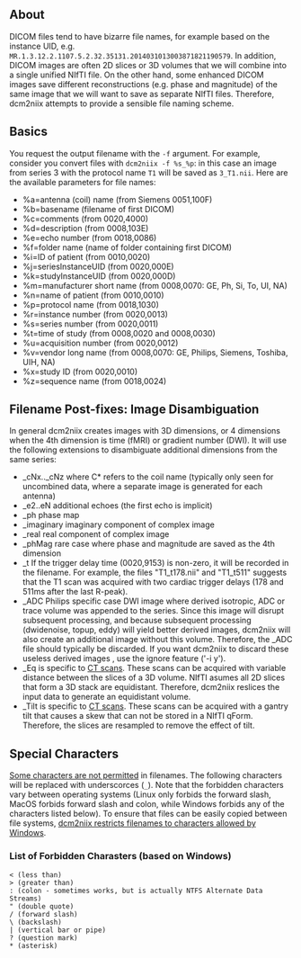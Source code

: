 ## About

DICOM files tend to have bizarre file names, for example based on the instance UID, e.g. `MR.1.3.12.2.1107.5.2.32.35131.2014031013003871821190579`. In addition, DICOM images are often 2D slices or 3D volumes that we will combine into a single unified NIfTI file. On the other hand, some enhanced DICOM images save different reconstructions (e.g. phase and magnitude) of the same image that we will want to save as separate NIfTI files. Therefore, dcm2niix attempts to provide a sensible file naming scheme.

## Basics

You request the output filename with the `-f` argument. For example, consider you convert files with `dcm2niix -f %s_%p`: in this case an image from series 3 with the protocol name `T1` will be saved as `3_T1.nii`. Here are the available parameters for file names:

 - %a=antenna (coil) name (from Siemens 0051,100F)
 - %b=basename (filename of first DICOM)
 - %c=comments (from 0020,4000)
 - %d=description (from 0008,103E)
 - %e=echo number (from 0018,0086)
 - %f=folder name (name of folder containing first DICOM)
 - %i=ID of patient (from 0010,0020)
 - %j=seriesInstanceUID (from 0020,000E)
 - %k=studyInstanceUID (from 0020,000D)
 - %m=manufacturer short name (from 0008,0070: GE, Ph, Si, To, UI, NA)
 - %n=name of patient (from 0010,0010)
 - %p=protocol name (from 0018,1030)
 - %r=instance number (from 0020,0013)
 - %s=series number (from 0020,0011)
 - %t=time of study (from 0008,0020 and 0008,0030)
 - %u=acquisition number (from 0020,0012)
 - %v=vendor long name (from 0008,0070: GE, Philips, Siemens, Toshiba, UIH, NA)
 - %x=study ID (from 0020,0010)
 - %z=sequence name (from 0018,0024)

## Filename Post-fixes: Image Disambiguation

In general dcm2niix creates images with 3D dimensions, or 4 dimensions when the 4th dimension is time (fMRI) or gradient number (DWI). It will use the following extensions to disambiguate additional dimensions from the same series:

 - _cNx.._cNz  where C* refers to the coil name (typically only seen for uncombined data, where a separate image is generated for each antenna)
 - _e2..eN additional echoes (the first echo is implicit)
 - _ph phase map
 - _imaginary imaginary component of complex image
 - _real real component of complex image
 - _phMag rare case where phase and magnitude are saved as the 4th dimension
 - _t  If the trigger delay time (0020,9153) is non-zero, it will be recorded in the filename. For example, the files "T1_t178.nii" and "T1_t511" suggests that the T1 scan was acquired with two cardiac trigger delays (178 and 511ms after the last R-peak).
 - _ADC Philips specific case DWI image where derived isotropic, ADC or trace volume was appended to the series. Since this image will disrupt subsequent processing, and because subsequent processing (dwidenoise, topup, eddy) will yield better derived images, dcm2niix will also create an additional image without this volume. Therefore, the _ADC file should typically be discarded. If you want dcm2niix to discard these useless derived images , use the ignore feature ('-i y').
 - _Eq is specific to [CT scans](https://www.nitrc.org/plugins/mwiki/index.php/dcm2nii:MainPage#Computed_Tomography_.28CT.2C_CAT.29). These scans can be acquired with variable distance between the slices of a 3D volume. NIfTI asumes all 2D slices that form a 3D stack are equidistant. Therefore, dcm2niix reslices the input data to generate an equidistant volume.
 - _Tilt is specific to [CT scans](https://www.nitrc.org/plugins/mwiki/index.php/dcm2nii:MainPage#Computed_Tomography_.28CT.2C_CAT.29). These scans can be acquired with a gantry tilt that causes a skew that can not be stored in a NIfTI qForm. Therefore, the slices are resampled to remove the effect of tilt.

## Special Characters

[Some characters are not permitted](https://stackoverflow.com/questions/1976007/what-characters-are-forbidden-in-windows-and-linux-directory-names) in filenames. The following characters will be replaced with underscorces (`_`). Note that the forbidden characters vary between operating systems (Linux only forbids the forward slash, MacOS forbids forward slash and colon, while Windows forbids any of the characters listed below). To ensure that files can be easily copied between file systems, [dcm2niix restricts filenames to characters allowed by Windows](https://github.com/rordenlab/dcm2niix/issues/237).

### List of Forbidden Charasters (based on Windows)
```
< (less than)
> (greater than)
: (colon - sometimes works, but is actually NTFS Alternate Data Streams)
" (double quote)
/ (forward slash)
\ (backslash)
| (vertical bar or pipe)
? (question mark)
* (asterisk)
```